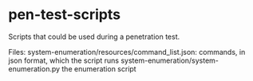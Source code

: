 pen-test-scripts
================

Scripts that could be used during a penetration test.


Files:
    system-enumeration/resources/command_list.json:
        commands, in json format, which the script runs
    system-enumeration/system-enumeration.py
        the enumeration script
